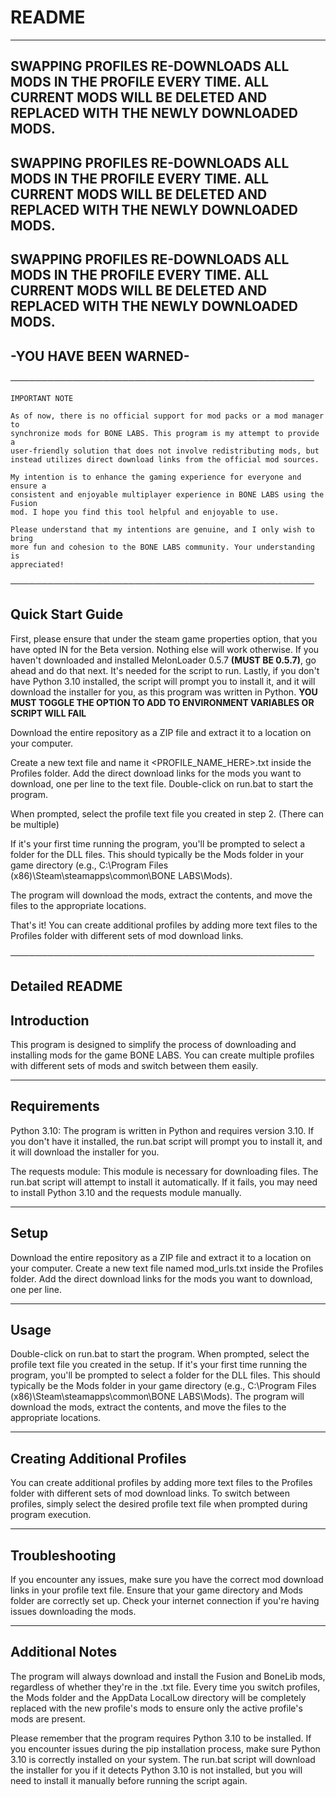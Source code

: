 # **README**

---
**SWAPPING PROFILES RE-DOWNLOADS ALL MODS IN THE PROFILE EVERY TIME.**
**ALL CURRENT MODS WILL BE DELETED AND REPLACED WITH THE NEWLY DOWNLOADED MODS.**
---
**SWAPPING PROFILES RE-DOWNLOADS ALL MODS IN THE PROFILE EVERY TIME.**
**ALL CURRENT MODS WILL BE DELETED AND REPLACED WITH THE NEWLY DOWNLOADED MODS.**
---
**SWAPPING PROFILES RE-DOWNLOADS ALL MODS IN THE PROFILE EVERY TIME.**
**ALL CURRENT MODS WILL BE DELETED AND REPLACED WITH THE NEWLY DOWNLOADED MODS.**
---
**-YOU HAVE BEEN WARNED-**
---
─────────────────────────────────────────────────

    IMPORTANT NOTE
        
    As of now, there is no official support for mod packs or a mod manager to
    synchronize mods for BONE LABS. This program is my attempt to provide a
    user-friendly solution that does not involve redistributing mods, but
    instead utilizes direct download links from the official mod sources.

    My intention is to enhance the gaming experience for everyone and ensure a
    consistent and enjoyable multiplayer experience in BONE LABS using the Fusion
    mod. I hope you find this tool helpful and enjoyable to use.

    Please understand that my intentions are genuine, and I only wish to bring
    more fun and cohesion to the BONE LABS community. Your understanding is
    appreciated!

─────────────────────────────────────────────────

Quick Start Guide
---
First, please ensure that under the steam game properties option, that you have opted IN for the Beta version. Nothing else will work otherwise.
If you haven't downloaded and installed MelonLoader 0.5.7 **(MUST BE 0.5.7)**, go ahead and do that next. It's needed for the script to run.
Lastly, if you don't have Python 3.10 installed, the script will prompt you to install it, and it will download the installer for you, as this program was written in Python. **YOU MUST TOGGLE THE OPTION TO ADD TO ENVIRONMENT VARIABLES OR SCRIPT WILL FAIL**

Download the entire repository as a ZIP file and extract it to a location on your computer.

Create a new text file and name it <PROFILE_NAME_HERE>.txt inside the Profiles folder. Add the direct download links for the mods you want to download, one per line to the text file.
Double-click on run.bat to start the program. 

When prompted, select the profile text file you created in step 2. (There can be multiple)

If it's your first time running the program, you'll be prompted to select a folder for the DLL files. This should typically be the Mods folder in your game directory (e.g., C:\Program Files (x86)\Steam\steamapps\common\BONE LABS\Mods).

The program will download the mods, extract the contents, and move the files to the appropriate locations.

That's it! You can create additional profiles by adding more text files to the Profiles folder with different sets of mod download links.

─────────────────────────────────────────────────

**Detailed README**
---
Introduction
---
This program is designed to simplify the process of downloading and installing mods for the game BONE LABS. You can create multiple profiles with different sets of mods and switch between them easily.

---
Requirements
---

Python 3.10: The program is written in Python and requires version 3.10. If you don't have it installed, the run.bat script will prompt you to install it, and it will download the installer for you.

The requests module: This module is necessary for downloading files. The run.bat script will attempt to install it automatically. If it fails, you may need to install Python 3.10 and the requests module manually.

---
Setup
---

Download the entire repository as a ZIP file and extract it to a location on your computer.
Create a new text file named mod_urls.txt inside the Profiles folder. Add the direct download links for the mods you want to download, one per line.

---
Usage
---

Double-click on run.bat to start the program.
When prompted, select the profile text file you created in the setup.
If it's your first time running the program, you'll be prompted to select a folder for the DLL files. This should typically be the Mods folder in your game directory (e.g., C:\Program Files (x86)\Steam\steamapps\common\BONE LABS\Mods).
The program will download the mods, extract the contents, and move the files to the appropriate locations.

---
Creating Additional Profiles
---

You can create additional profiles by adding more text files to the Profiles folder with different sets of mod download links. To switch between profiles, simply select the desired profile text file when prompted during program execution.

---
Troubleshooting
---

If you encounter any issues, make sure you have the correct mod download links in your profile text file.
Ensure that your game directory and Mods folder are correctly set up.
Check your internet connection if you're having issues downloading the mods.

---
Additional Notes
---

The program will always download and install the Fusion and BoneLib mods, regardless of whether they're in the <PROFILE>.txt file.
Every time you switch profiles, the Mods folder and the AppData LocalLow directory will be completely replaced with the new profile's mods to ensure only the active profile's mods are present.

Please remember that the program requires Python 3.10 to be installed. If you encounter issues during the pip installation process, make sure Python 3.10 is correctly installed on your system. The run.bat script will download the installer for you if it detects Python 3.10 is not installed, but you will need to install it manually before running the script again.
